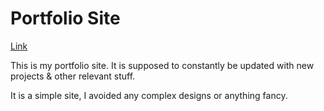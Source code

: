 # Portfolio Site

[Link]()

This is my portfolio site. It is supposed to constantly be updated with new projects & other relevant stuff.

It is a simple site, I avoided any complex designs or anything fancy.
